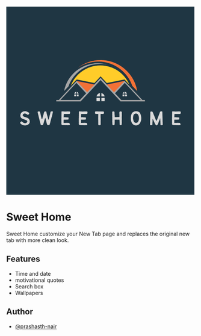
![Image](\src\homes.png)
# Sweet Home

Sweet Home customize your New Tab page and replaces the original new tab with more clean look.




## Features

- Time and date 
- motivational quotes
- Search box
- Wallpapers


## Author

- [@prashasth-nair](https://github.com/prashasth-nair)

